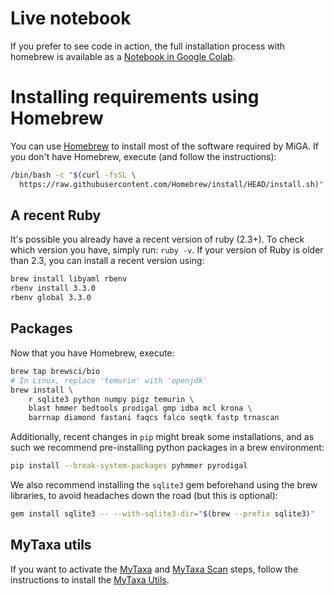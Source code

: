 # Live notebook

If you prefer to see code in action, the full installation process
with homebrew is available as a
[Notebook in Google Colab](https://colab.research.google.com/gist/lmrodriguezr/4af3b345067e862dc7903e4c78ad40ac).

# Installing requirements using Homebrew

You can use [Homebrew](https://brew.sh/) to install most of the software
required by MiGA.
If you don't have Homebrew, execute (and follow the instructions):

```bash
/bin/bash -c "$(curl -fsSL \
  https://raw.githubusercontent.com/Homebrew/install/HEAD/install.sh)"
```

## A recent Ruby

It's possible you already have a recent version of ruby (2.3+).
To check which version you have, simply run: `ruby -v`.
If your version of Ruby is older than 2.3, you can install a recent
version using:

```bash
brew install libyaml rbenv
rbenv install 3.3.0
rbenv global 3.3.0
```

## Packages

Now that you have Homebrew, execute:

```bash
brew tap brewsci/bio
# In Linux, replace 'temurin' with 'openjdk'
brew install \
    r sqlite3 python numpy pigz temurin \
    blast hmmer bedtools prodigal gmp idba mcl krona \
    barrnap diamond fastani faqcs falco seqtk fastp trnascan
```

Additionally, recent changes in `pip` might break some installations, and
as such we recommend pre-installing python packages in a brew environment:

```bash
pip install --break-system-packages pyhmmer pyrodigal
```

We also recommend installing the `sqlite3` gem beforehand using the brew
libraries, to avoid headaches down the road (but this is optional):

```bash
gem install sqlite3 -- --with-sqlite3-dir="$(brew --prefix sqlite3)"
```

## MyTaxa utils

If you want to activate the [MyTaxa](../part5/workflow.md#mytaxa) and
[MyTaxa Scan](../part5/workflow.md#mytaxa-scan) steps, follow the instructions
to install the [MyTaxa Utils](mytaxa.md).


